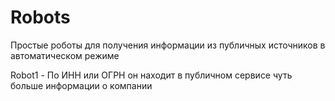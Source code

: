 # Robots
Простые роботы для получения информации из публичных источников в автоматическом режиме

Robot1 - По ИНН или ОГРН он находит в публичном сервисе чуть больше информации о компании


